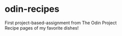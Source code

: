 # odin-recipes
First project-based-assignment from The Odin Project  
Recipe pages of my favorite dishes!